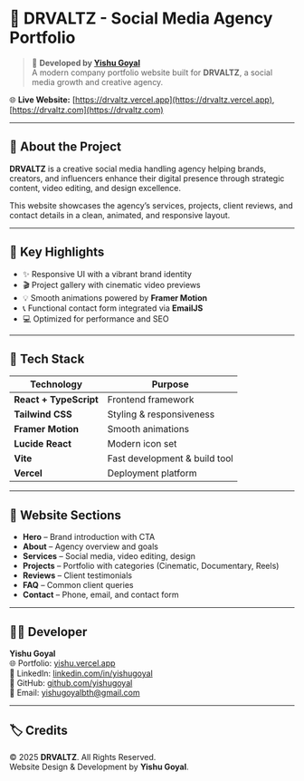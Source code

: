 # 🧠 DRVALTZ - Social Media Agency Portfolio

> 🚀 **Developed by [Yishu Goyal](https://yishu.vercel.app)**  
> A modern company portfolio website built for **DRVALTZ**, a social media growth and creative agency.

🌐 **Live Website:** [https://drvaltz.vercel.app](https://drvaltz.vercel.app), [https://drvaltz.com](https://drvaltz.com)

---

## 🧩 About the Project
**DRVALTZ** is a creative social media handling agency helping brands, creators, and influencers enhance their digital presence through strategic content, video editing, and design excellence.  

This website showcases the agency’s services, projects, client reviews, and contact details in a clean, animated, and responsive layout.

---

## 🎯 Key Highlights
- ✨ Responsive UI with a vibrant brand identity  
- 🎬 Project gallery with cinematic video previews  
- 💡 Smooth animations powered by **Framer Motion**  
- 📞 Functional contact form integrated via **EmailJS**  
- 💻 Optimized for performance and SEO  

---

## 🧰 Tech Stack
| Technology | Purpose |
|-------------|----------|
| **React + TypeScript** | Frontend framework |
| **Tailwind CSS** | Styling & responsiveness |
| **Framer Motion** | Smooth animations |
| **Lucide React** | Modern icon set |
| **Vite** | Fast development & build tool |
| **Vercel** | Deployment platform |

---

## 📸 Website Sections
- **Hero** – Brand introduction with CTA  
- **About** – Agency overview and goals  
- **Services** – Social media, video editing, design  
- **Projects** – Portfolio with categories (Cinematic, Documentary, Reels)  
- **Reviews** – Client testimonials  
- **FAQ** – Common client queries  
- **Contact** – Phone, email, and contact form  

---

## 🧑‍💻 Developer
**Yishu Goyal**  
🌐 Portfolio: [yishu.vercel.app](https://yishu.vercel.app)  
💼 LinkedIn: [linkedin.com/in/yishugoyal](https://linkedin.com/in/yishugoyal)  
🐙 GitHub: [github.com/yishugoyal](https://github.com/yishugoyal)  
📧 Email: [yishugoyalbth@gmail.com](mailto:yishugoyalbth@gmail.com)

---

## 🏷️ Credits
© 2025 **DRVALTZ**. All Rights Reserved.  
Website Design & Development by **Yishu Goyal**.
